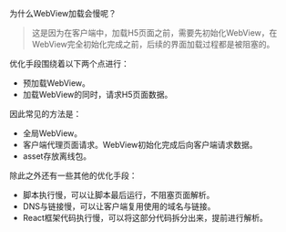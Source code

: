 为什么WebView加载会慢呢？

> 这是因为在客户端中，加载H5页面之前，需要先初始化WebView，在WebView完全初始化完成之前，后续的界面加载过程都是被阻塞的。

优化手段围绕着以下两个点进行：

* 预加载WebView。
* 加载WebView的同时，请求H5页面数据。

因此常见的方法是：

* 全局WebView。
* 客户端代理页面请求。WebView初始化完成后向客户端请求数据。
* asset存放离线包。

除此之外还有一些其他的优化手段：

* 脚本执行慢，可以让脚本最后运行，不阻塞页面解析。
* DNS与链接慢，可以让客户端复用使用的域名与链接。
* React框架代码执行慢，可以将这部分代码拆分出来，提前进行解析。
